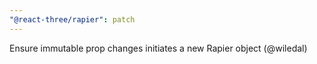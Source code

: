 ```yaml
---
"@react-three/rapier": patch
---
```


Ensure immutable prop changes initiates a new Rapier object (@wiledal)
